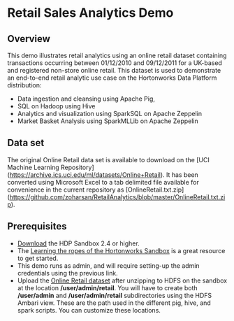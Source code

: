 # Retail Sales Analytics Demo
## Overview
This demo illustrates retail analytics using an online retail dataset containing transactions occurring between 01/12/2010 and 09/12/2011 for a UK-based and registered non-store online retail. This dataset is used to demonstrate an end-to-end retail analytic use case on the Hortonworks Data Platform distribution:

* Data ingestion and cleansing using Apache Pig, 
* SQL on Hadoop using Hive
* Analytics and visualization using SparkSQL on Apache Zeppelin
* Market Basket Analysis using SparkMLLib on Apache Zeppelin

## Data set

The original Online Retail data set is available to download on the [UCI Machine Learning Repository] (https://archive.ics.uci.edu/ml/datasets/Online+Retail). It has been converted using Microsoft Excel to a tab delimited file available for convenience in the current repository as [OnlineRetail.txt.zip] (https://github.com/zoharsan/RetailAnalytics/blob/master/OnlineRetail.txt.zip).

## Prerequisites

* [Download](http://hortonworks.com/downloads/#sandbox) the HDP Sandbox 2.4 or higher.
* The [Learning the ropes of the Hortonworks Sandbox](http://hortonworks.com/hadoop-tutorial/learning-the-ropes-of-the-hortonworks-sandbox/) is a great resource to get started.
* This demo runs as admin, and will require setting-up the admin credentials using the previous link. 
* Upload the [Online Retail dataset](https://github.com/zoharsan/RetailAnalytics/blob/master/OnlineRetail.txt.zip) after unzipping to HDFS on the sandbox at the location **/user/admin/retail**. You will have to create both **/user/admin** and **/user/admin/retail** subdirectories using the HDFS Ambari view. These are the path used in the different pig, hive, and spark scripts. You can customize these locations.


